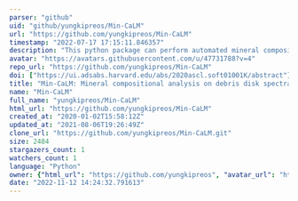 ```yaml
---
parser: "github"
uid: "github/yungkipreos/Min-CaLM"
url: "https://github.com/yungkipreos/Min-CaLM"
timestamp: "2022-07-17 17:15:11.846357"
description: "This python package can perform automated mineral compositional analysis on debris disk spectra. It will determine which minerals are present and what their relative abundances are within the debris disk. This code is used in a paper that has been submitted to the American Journal of Undergraduate Research (AJUR), titled An Unbiased Mineral Compositional Analysis Technique for Debris Disks by Yung Kipreos and Dr. Inseok Song.."
avatar: "https://avatars.githubusercontent.com/u/47731788?v=4"
repo_url: "https://github.com/yungkipreos/Min-CaLM"
doi: ["https://ui.adsabs.harvard.edu/abs/2020ascl.soft01001K/abstract"]
title: "Min-CaLM: Mineral compositional analysis on debris disk spectra"
name: "Min-CaLM"
full_name: "yungkipreos/Min-CaLM"
html_url: "https://github.com/yungkipreos/Min-CaLM"
created_at: "2020-01-02T15:58:12Z"
updated_at: "2021-08-06T19:26:49Z"
clone_url: "https://github.com/yungkipreos/Min-CaLM.git"
size: 2484
stargazers_count: 1
watchers_count: 1
language: "Python"
owner: {"html_url": "https://github.com/yungkipreos", "avatar_url": "https://avatars.githubusercontent.com/u/47731788?v=4", "login": "yungkipreos", "type": "User"}
date: "2022-11-12 14:24:32.791613"
---
```


